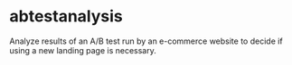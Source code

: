 # abtestanalysis
Analyze results of an A/B test run by an e-commerce website to decide if using a new landing page is necessary.
